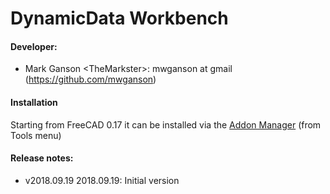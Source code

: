 # DynamicData Workbench

#### Developer:
* Mark Ganson &lt;TheMarkster&gt;: mwganson at gmail (https://github.com/mwganson)  

#### Installation

Starting from FreeCAD 0.17 it can be installed via the [Addon Manager](https://github.com/FreeCAD/FreeCAD-addons) (from Tools menu)

#### Release notes: 

* v2018.09.19  2018.09.19:  Initial version
